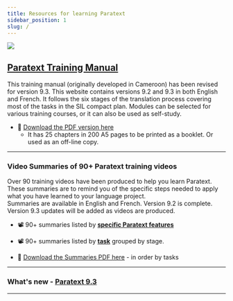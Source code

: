 ```yaml
---
title: Resources for learning Paratext 
sidebar_position: 1
slug: /
---
```


![](pathname:///img/cropped-PT9-web-banner.png)  


## [Paratext Training Manual](Training-Manual/00-Overview.md)
This training manual (originally developed in Cameroon) has been revised for version 9.3. This website contains versions 9.2 and 9.3 in both English and French. It follows the six stages of the translation process covering most of the tasks in the SIL compact plan. Modules can be selected for various training courses, or it can also be used as self-study.

- :book: [Download the PDF version here](pathname:///img/Ptx-man-a5-en-9.3.pdf)  
  - It has 25 chapters in 200 A5 pages to be printed as a booklet. Or used as an off-line copy.
 
   

----
### Video Summaries of 90+ Paratext training videos
Over 90 training videos have been produced to help you learn Paratext. These summaries are to remind you of the specific steps needed to apply what you have learned to your language project.  
Summaries are available in English and French. Version 9.2 is complete. Version 9.3 updates will be added as videos are produced.

-  :film_projector: 90+ summaries listed by [**specific Paratext features**](Video-summaries/00-list-of-videos.md)
-  :film_projector: 90+ summaries listed by [**task**](Video-summaries/00-TOC-overview.md) grouped by stage. 

- :book: [Download the Summaries PDF here](pathname:///img/Ptx-vidsum-a5-en-9.3.pdf) - in order by tasks

----


### What's new - [Paratext 9.3](Video-summaries/00-Whats-new.md)

----
